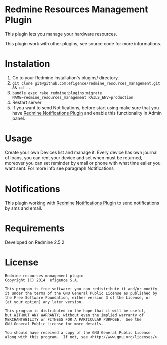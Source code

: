 Redmine Resources Management Plugin
============================
This plugin lets you manage your hardware resources.

This plugin work with other plugins, see source code for more informations.

# Instalation
1. Go to your Redmine installation's plugins/ directory.
2. `git clone git@github.com:efigence/redmine_resources_management.git && cd ..`
3. `bundle exec rake redmine:plugins:migrate NAME=redmine_resources_management RAILS_ENV=production`
4. Restart server
5. If you want to send Notifications, before start using make sure that you have [Redmine Notifications Plugin](https://github.com/efigence/redmine_notifications) and enable this functionality in Admin panel.

# Usage
Create your own Devices list and manage it. 
Every device has own journal of loans, you can rent your device and set when must be returned, moreover you can set reminder by email or phone with what time ealier you want sent. For more info see paragraph Notifications


# Notifications 
This plugin working with  [Redmine Notifications Plugin](https://github.com/efigence/redmine_notifications) to send notifications by sms and email.


# Requirements
Developed on Redmine 2.5.2

# License 

    Redmine resources management plugin
    Copyright (C) 2014  efigence S.A.
    
    This program is free software: you can redistribute it and/or modify
    it under the terms of the GNU General Public License as published by
    the Free Software Foundation, either version 3 of the License, or
    (at your option) any later version.
    
    This program is distributed in the hope that it will be useful,
    but WITHOUT ANY WARRANTY; without even the implied warranty of
    MERCHANTABILITY or FITNESS FOR A PARTICULAR PURPOSE.  See the
    GNU General Public License for more details.
    
    You should have received a copy of the GNU General Public License
    along with this program.  If not, see <http://www.gnu.org/licenses/>.
